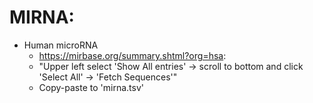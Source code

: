 # MIRNA:
* Human microRNA
    - https://mirbase.org/summary.shtml?org=hsa:
    - "Upper left select 'Show All entries' -> scroll to bottom and click 'Select All' -> 'Fetch Sequences'"
    - Copy-paste to 'mirna.tsv'